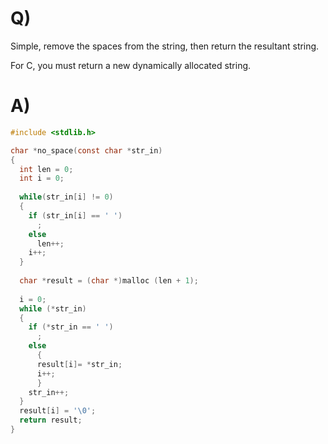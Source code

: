 # Q)

Simple, remove the spaces from the string, then return the resultant string.

For C, you must return a new dynamically allocated string.
# A)
```c
#include <stdlib.h>

char *no_space(const char *str_in) 
{
  int len = 0;
  int i = 0;
  
  while(str_in[i] != 0)
  {
    if (str_in[i] == ' ')
      ;
    else
      len++;
    i++;
  }
  
  char *result = (char *)malloc (len + 1);
  
  i = 0;
  while (*str_in)
  {
    if (*str_in == ' ')
      ;
    else
      {
      result[i]= *str_in;
      i++;
      }
    str_in++;
  }
  result[i] = '\0';
  return result;
}
